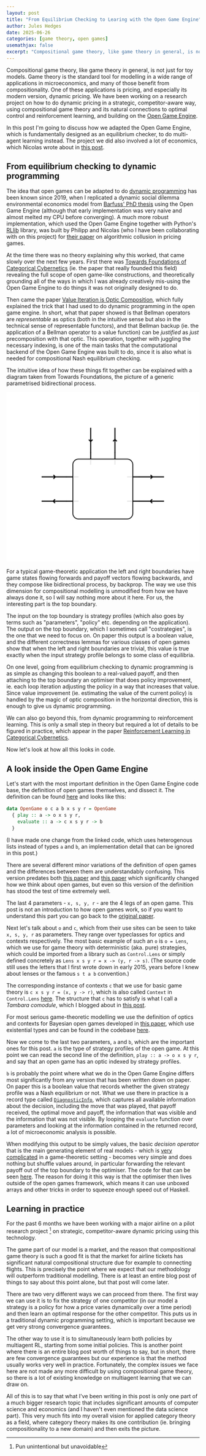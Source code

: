 ```yaml
---
layout: post
title: "From Equilibrium Checking to Learing with the Open Game Engine"
author: Jules Hedges
date: 2025-06-26
categories: [game theory, open games]
usemathjax: false
excerpt: "Compositional game theory, like game theory in general, is not just for toy models. Game theory is the standard tool for modelling in a wide range of applications in microeconomics, and many of those benefit from compositionality. One of these applications is pricing, and especially its modern version, dynamic pricing. We have been working on a research project on how to do dynamic pricing in a strategic, competitor-aware way, using compositional game theory and its natural connections to optimal control and reinforcement learning, and building on the Open Game Engine."
---
```


Compositional game theory, like game theory in general, is not just for toy models. Game theory is the standard tool for modelling in a wide range of applications in microeconomics, and many of those benefit from compositionality. One of these applications is pricing, and especially its modern version, dynamic pricing. We have been working on a research project on how to do dynamic pricing in a strategic, competitor-aware way, using compositional game theory and its natural connections to optimal control and reinforcement learning, and building on the [Open Game Engine](https://github.com/CyberCat-Institute/open-game-engine/tree/master).

In this post I'm going to discuss how we adapted the Open Game Engine, which is fundamentally designed as an equilibrium checker, to do multi-agent learning instead. The project we did also involved a lot of economics, which Nicolas wrote about in [this post](https://cybercat.institute/2025/05/16/game-theory-rm/).

## From equilibrium checking to dynamic programming

The idea that open games can be adapted to do [dynamic programming](https://en.wikipedia.org/wiki/Dynamic_programming#Mathematical_optimization) has been known since 2019, when I replicated a dynamic social dilemma environmental economics model from [Barfuss' PhD thesis](https://edoc.hu-berlin.de/items/6c25f536-3c26-4fda-86db-0fe82bd896e9) using the Open Game Engine (although that early implementation was very naive and almost melted my CPU before converging). A much more robust implementation, which used the Open Game Engine together with Python's [RLlib](https://docs.ray.io/en/latest/rllib/index.html) library, was built by Philipp and Nicolas (who I have been collaborating with on this project) for [their paper](https://arxiv.org/abs/2201.00345) on algorithmic collusion in pricing games.

At the time there was no theory explaining why this worked, that came slowly over the next few years. First there was [Towards Foundations of Categorical Cybernetics](https://arxiv.org/abs/2105.06332) (ie. the paper that really founded this field) revealing the full scope of open game-like constructions, and theoretically grounding all of the ways in which I was already creatively mis-using the Open Game Engine to do things it was not originally designed to do. 

Then came the paper [Value Iteration is Optic Composition](https://cgi.cse.unsw.edu.au/~eptcs/paper.cgi?ACT2022.24), which fully explained the trick that I had used to do dynamic programming in the open game engine. In short, what that paper showed is that Bellman operators are *representable* as optics (both in the intuitive sense but also in the technical sense of representable functors), and that Bellman backup (ie. the application of a Bellman operator to a value function) can be *justified* as *just* precomposition with that optic. This operation, together with juggling the necessary indexing, is one of the main tasks that the computational backend of the Open Game Engine was built to do, since it is also what is needed for compositional Nash equilibrium checking.

The intuitive idea of how these things fit together can be explained with a diagram taken from Towards Foundations, the picture of a generic parametrised bidirectional process.

![Optic](/assetsPosts/2025-04-02-equilibrium-checking-learning/optic.png)

For a typical game-theoretic application the left and right boundaries have game states flowing forwards and payoff vectors flowing backwards, and they compose like bidirectional process, by backprop. The way we use this dimension for compositional modelling is unmodified from how we have always done it, so I will say nothing more about it here. For us, the interesting part is the top boundary. 

The input on the top boundary is strategy profiles (which also goes by terms such as "parameters", "policy" etc. depending on the application). The output on the top boundary, which I sometimes call "costrategies", is the one that we need to focus on. On paper this output is a boolean value, and the different correctness lemmas for various classes of open games show that when the left and right boundaries are trivial, this value is true exactly when the input strategy profile belongs to some class of equilibria.

On one level, going from equilibrium checking to dynamic programming is as simple as changing this boolean to a real-valued payoff, and then attaching to the top boundary an optimiser that does policy improvement, ie. each loop iteration adjusting the policy in a way that increases that value. Since value improvement (ie. estimating the value of the current policy) is handled by the magic of optic composition in the horizontal direction, this is enough to give us dynamic programming.

We can also go beyond this, from dynamic programming to reinforcement learning. This is only a small step in theory but required a lot of details to be figured in practice, which appear in the paper [Reinforcement Learning in Categorical Cybernetics](https://arxiv.org/abs/2404.02688).

Now let's look at how all this looks in code.

## A look inside the Open Game Engine

Let's start with the most important definition in the Open Game Engine code base, the definition of open games themselves, and dissect it. The definition can be found [here](https://github.com/CyberCat-Institute/open-game-engine/blob/d3e933e0f1a39432e78f1eaea89799741268e85d/src/OpenGames/Engine/OpenGames.hs#L17) and looks like this:

```haskell
data OpenGame o c a b x s y r = OpenGame
  { play :: a -> o x s y r,
    evaluate :: a -> c x s y r -> b
  }
```

(I have made one change from the linked code, which uses heterogenous lists instead of types `a` and `b`, an implementation detail that can be ignored in this post.)

There are several different minor variations of the definition of open games and the differences between them are understandably confusing. This version predates both [this paper](https://arxiv.org/abs/2105.06332) and [this paper](https://arxiv.org/abs/2206.12338) which significantly changed how we think about open games, but even so this version of the definition has stood the test of time extremely well.

The last 4 parameters - `x, s, y, r` - are the 4 legs of an open game. This post is not an introduction to how open games work, so if you want to understand this part you can go back to the [original paper](https://arxiv.org/abs/1603.04641).

Next let's talk about `o` and `c`, which from their use sites can be seen to take `x, s, y, r` as parameters. They range over typeclasses for optics and contexts respectively. The most basic example of such an `o` is `o = Lens`, which we use for game theory with deterministic (aka. pure) strategies, which could be imported from a library such as `Control.Lens` or simply defined concretely as `Lens x s y r = x -> (y, r -> s)`. (The source code still uses the letters that I first wrote down in early 2015, years before I knew about lenses or the famous `s t a b` convention.)

The corresponding instance of contexts `c` that we use for basic game theory is `c x s y r = (x, y -> r)`, which is also called `Context` in `Control.Lens` [here](https://hackage.haskell.org/package/lens-5.3.4/docs/src/Control.Lens.Internal.Context.html#Context). The structure that `c` has to satisfy is what I call a *Tambara comodule*, which I blogged about in [this post](https://cybercat.institute/2024/06/28/yoga-contexts/).

For most serious game-theoretic modelling we use the definition of optics and contexts for Bayesian open games developed in [this paper](https://compositionality.episciences.org/13528), which use existential types and can be found in the codebase [here](https://github.com/CyberCat-Institute/open-game-engine/blob/d3e933e0f1a39432e78f1eaea89799741268e85d/src/OpenGames/Engine/OpticClass.hs#L64).

Now we come to the last two parameters, `a` and `b`, which are the important ones for this post. `a` is the type of strategy profiles of the open game. At this point we can read the second line of the definition, `play :: a -> o x s y r`, and say that an open game has an optic indexed by strategy profiles.

`b` is probably the point where what we do in the Open Game Engine differs most significantly from any version that has been written down on paper. On paper this is a boolean value that records whether the given strategy profile was a Nash equilibrium or not. What we use there in practice is a record type called [`DiagnosticInfo`](https://github.com/CyberCat-Institute/open-game-engine/blob/master/src/OpenGames/Engine/Diagnostics.hs), which captures all available information about the decision, including the move that was played, that payoff received, the optimal move and payoff, the information that was visible and the information that was not visible. By looping the `evaluate` function over parameters and looking at the information contained in the returned record, a lot of microeconomic analysis is possible.

When modifying this output to be simply values, the basic *decision operator* that is the main generating element of real models - which is [very complicated](https://github.com/CyberCat-Institute/open-game-engine/blob/d3e933e0f1a39432e78f1eaea89799741268e85d/src/OpenGames/Engine/BayesianGames.hs#L96) in a game-theoretic setting - becomes very simple and does nothing but shuffle values around, in particular forwarding the relevant payoff out of the top boundary to the optimiser. The code for that can be seen [here](https://github.com/CyberCat-Institute/open-games-hs-numerics/blob/main/src/OpenGames/Engine/MC.hs#L24). The reason for doing it this way is that the optimiser then lives outside of the open games framework, which means it can use unboxed arrays and other tricks in order to squeeze enough speed out of Haskell.

## Learning in practice

For the past 6 months we have been working with a major airline on a pilot research project [^1] on strategic, competitor-aware dynamic pricing using this technology.

[^1]: Pun unintentional but unavoidable

The game part of our model is a market, and the reason that compositional game theory is such a good fit is that the market for airline tickets has significant natural compositional structure due for example to connecting flights. This is precisely the point where we expect that our methodology will outperform traditional modelling. There is at least an entire blog post of things to say about this point alone, but that post will come later.

There are two very different ways we can proceed from there. The first way we can use it is to fix the strategy of one competitor (in our model a strategy is a policy for how a price varies dynamically over a time period) and then learn an optimal response for the other competitor. This puts us in a traditional dynamic programming setting, which is important because we get very strong convergence guarantees. 

The other way to use it is to simultaneously learn both policies by multiagent RL, starting from some initial policies. This is another point where there is an entire blog post worth of things to say, but in short, there are few convergence guarantees but our experience is that the method usually works very well in practice. Fortunately, the complex issues we face here are not made any more difficult by using compositional game theory, so there is a lot of existing knowledge on multiagent learning that we can draw on.

All of this is to say that what I've been writing in this post is only one part of a much bigger research topic that includes significant amounts of computer science and economics (and I haven't even mentioned the data science part). This very much fits into my overall vision for applied category theory as a field, where category theory makes its one contribution (ie. bringing compositionality to a new domain) and then exits the picture.

